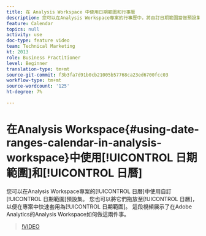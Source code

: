 ```yaml
---
title: 在 Analysis Workspace 中使用日期範圍和行事曆
description: 您可以在Analysis Workspace專案的行事歷中，將自訂日期範圍當做預設集。 您也可以將它們拖放至日曆上，以快速將它們套用為專案中的日期範圍。 這段視頻展示了在Adobe Analytics的Analysis Workspace如何做這兩件事。
feature: Calendar
topics: null
activity: use
doc-type: feature video
team: Technical Marketing
kt: 2013
role: Business Practitioner
level: Beginner
translation-type: tm+mt
source-git-commit: f3b3fa7d91b0cb21005b57768ca23ed6700fcc03
workflow-type: tm+mt
source-wordcount: '125'
ht-degree: 7%

---
```



# 在Analysis Workspace{#using-date-ranges-calendar-in-analysis-workspace}中使用[!UICONTROL 日期範圍]和[!UICONTROL 日曆]

您可以在Analysis Workspace專案的[!UICONTROL 日曆]中使用自訂[!UICONTROL 日期範圍]預設集。 您也可以將它們拖放至[!UICONTROL 日曆]，以便在專案中快速套用為[!UICONTROL 日期範圍]。 這段視頻展示了在Adobe Analytics的Analysis Workspace如何做這兩件事。

>[!VIDEO](https://video.tv.adobe.com/v/23973/?quality=12)
